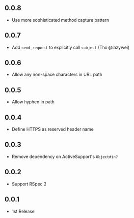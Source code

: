 ## 0.0.8
- Use more sophisticated method capture pattern

## 0.0.7
- Add `send_request` to explicitly call `subject` (Thx @lazywei)

## 0.0.6
- Allow any non-space characters in URL path

## 0.0.5
- Allow hyphen in path

## 0.0.4
- Define HTTPS as reserved header name

## 0.0.3
- Remove dependency on ActiveSupport's `Object#in?`

## 0.0.2
- Support RSpec 3

## 0.0.1
- 1st Release
